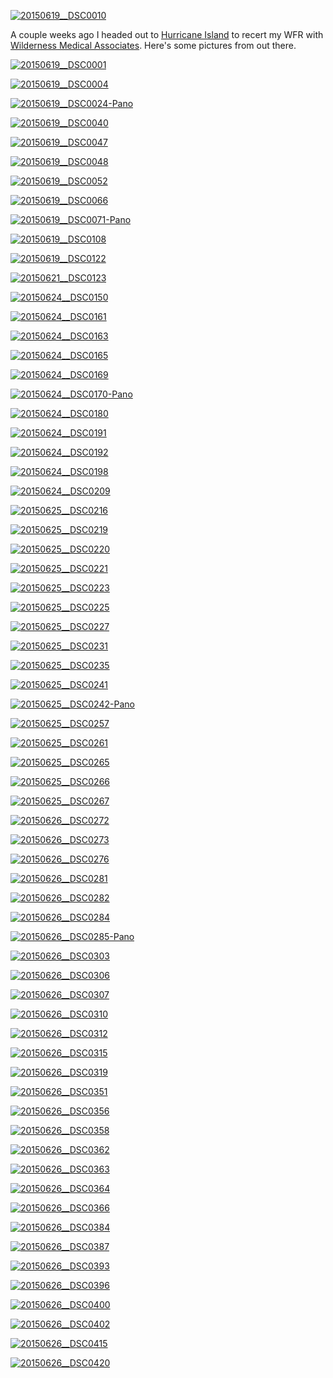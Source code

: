 [![20150619__DSC0010](/wp-content/uploads/2015/07/20150619__DSC0010-840x558.jpg)](/wp-content/uploads/2015/07/20150619__DSC0010.jpg)

A couple weeks ago I headed out to [Hurricane Island](http://www.hurricaneisland.net) to recert my WFR with [Wilderness Medical Associates](http://www.wildmed.com). Here's some pictures from out there.

<!-- TEASER_END -->

[![20150619__DSC0001](/wp-content/uploads/2015/07/20150619__DSC0001-840x558.jpg)](/wp-content/uploads/2015/07/20150619__DSC0001.jpg)

[![20150619__DSC0004](/wp-content/uploads/2015/07/20150619__DSC0004-840x1265.jpg)](/wp-content/uploads/2015/07/20150619__DSC0004.jpg)

[![20150619__DSC0024-Pano](/wp-content/uploads/2015/07/20150619__DSC0024-Pano-840x227.jpg)](/wp-content/uploads/2015/07/20150619__DSC0024-Pano.jpg)

[![20150619__DSC0040](/wp-content/uploads/2015/07/20150619__DSC0040-840x1265.jpg)](/wp-content/uploads/2015/07/20150619__DSC0040.jpg)

[![20150619__DSC0047](/wp-content/uploads/2015/07/20150619__DSC0047-840x558.jpg)](/wp-content/uploads/2015/07/20150619__DSC0047.jpg)

[![20150619__DSC0048](/wp-content/uploads/2015/07/20150619__DSC0048-840x1265.jpg)](/wp-content/uploads/2015/07/20150619__DSC0048.jpg)

[![20150619__DSC0052](/wp-content/uploads/2015/07/20150619__DSC0052-840x1265.jpg)](/wp-content/uploads/2015/07/20150619__DSC0052.jpg)

[![20150619__DSC0066](/wp-content/uploads/2015/07/20150619__DSC0066-840x1265.jpg)](/wp-content/uploads/2015/07/20150619__DSC0066.jpg)

[![20150619__DSC0071-Pano](/wp-content/uploads/2015/07/20150619__DSC0071-Pano-840x230.jpg)](/wp-content/uploads/2015/07/20150619__DSC0071-Pano.jpg)

[![20150619__DSC0108](/wp-content/uploads/2015/07/20150619__DSC0108-840x558.jpg)](/wp-content/uploads/2015/07/20150619__DSC0108.jpg)

[![20150619__DSC0122](/wp-content/uploads/2015/07/20150619__DSC0122-840x1265.jpg)](/wp-content/uploads/2015/07/20150619__DSC0122.jpg)

[![20150621__DSC0123](/wp-content/uploads/2015/07/20150621__DSC0123-840x1265.jpg)](/wp-content/uploads/2015/07/20150621__DSC0123.jpg)

[![20150624__DSC0150](/wp-content/uploads/2015/07/20150624__DSC0150-840x558.jpg)](/wp-content/uploads/2015/07/20150624__DSC0150.jpg)

[![20150624__DSC0161](/wp-content/uploads/2015/07/20150624__DSC0161-840x558.jpg)](/wp-content/uploads/2015/07/20150624__DSC0161.jpg)

[![20150624__DSC0163](/wp-content/uploads/2015/07/20150624__DSC0163-840x558.jpg)](/wp-content/uploads/2015/07/20150624__DSC0163.jpg)

[![20150624__DSC0165](/wp-content/uploads/2015/07/20150624__DSC0165-840x1265.jpg)](/wp-content/uploads/2015/07/20150624__DSC0165.jpg)

[![20150624__DSC0169](/wp-content/uploads/2015/07/20150624__DSC0169-840x558.jpg)](/wp-content/uploads/2015/07/20150624__DSC0169.jpg)

[![20150624__DSC0170-Pano](/wp-content/uploads/2015/07/20150624__DSC0170-Pano-840x234.jpg)](/wp-content/uploads/2015/07/20150624__DSC0170-Pano.jpg)

[![20150624__DSC0180](/wp-content/uploads/2015/07/20150624__DSC0180-840x558.jpg)](/wp-content/uploads/2015/07/20150624__DSC0180.jpg)

[![20150624__DSC0191](/wp-content/uploads/2015/07/20150624__DSC0191-840x1264.jpg)](/wp-content/uploads/2015/07/20150624__DSC0191.jpg)

[![20150624__DSC0192](/wp-content/uploads/2015/07/20150624__DSC0192-840x558.jpg)](/wp-content/uploads/2015/07/20150624__DSC0192.jpg)

[![20150624__DSC0198](/wp-content/uploads/2015/07/20150624__DSC0198-840x1265.jpg)](/wp-content/uploads/2015/07/20150624__DSC0198.jpg)

[![20150624__DSC0209](/wp-content/uploads/2015/07/20150624__DSC0209-840x558.jpg)](/wp-content/uploads/2015/07/20150624__DSC0209.jpg)

[![20150625__DSC0216](/wp-content/uploads/2015/07/20150625__DSC0216-840x1265.jpg)](/wp-content/uploads/2015/07/20150625__DSC0216.jpg)

[![20150625__DSC0219](/wp-content/uploads/2015/07/20150625__DSC0219-840x1265.jpg)](/wp-content/uploads/2015/07/20150625__DSC0219.jpg)

[![20150625__DSC0220](/wp-content/uploads/2015/07/20150625__DSC0220-840x558.jpg)](/wp-content/uploads/2015/07/20150625__DSC0220.jpg)

[![20150625__DSC0221](/wp-content/uploads/2015/07/20150625__DSC0221-840x558.jpg)](/wp-content/uploads/2015/07/20150625__DSC0221.jpg)

[![20150625__DSC0223](/wp-content/uploads/2015/07/20150625__DSC0223-840x558.jpg)](/wp-content/uploads/2015/07/20150625__DSC0223.jpg)

[![20150625__DSC0225](/wp-content/uploads/2015/07/20150625__DSC0225-840x558.jpg)](/wp-content/uploads/2015/07/20150625__DSC0225.jpg)

[![20150625__DSC0227](/wp-content/uploads/2015/07/20150625__DSC0227-840x1265.jpg)](/wp-content/uploads/2015/07/20150625__DSC0227.jpg)

[![20150625__DSC0231](/wp-content/uploads/2015/07/20150625__DSC0231-840x558.jpg)](/wp-content/uploads/2015/07/20150625__DSC0231.jpg)

[![20150625__DSC0235](/wp-content/uploads/2015/07/20150625__DSC0235-840x558.jpg)](/wp-content/uploads/2015/07/20150625__DSC0235.jpg)

[![20150625__DSC0241](/wp-content/uploads/2015/07/20150625__DSC0241-840x1265.jpg)](/wp-content/uploads/2015/07/20150625__DSC0241.jpg)

[![20150625__DSC0242-Pano](/wp-content/uploads/2015/07/20150625__DSC0242-Pano-840x139.jpg)](/wp-content/uploads/2015/07/20150625__DSC0242-Pano.jpg)

[![20150625__DSC0257](/wp-content/uploads/2015/07/20150625__DSC0257-840x558.jpg)](/wp-content/uploads/2015/07/20150625__DSC0257.jpg)

[![20150625__DSC0261](/wp-content/uploads/2015/07/20150625__DSC0261-840x558.jpg)](/wp-content/uploads/2015/07/20150625__DSC0261.jpg)

[![20150625__DSC0265](/wp-content/uploads/2015/07/20150625__DSC0265-840x1265.jpg)](/wp-content/uploads/2015/07/20150625__DSC0265.jpg)

[![20150625__DSC0266](/wp-content/uploads/2015/07/20150625__DSC0266-840x1265.jpg)](/wp-content/uploads/2015/07/20150625__DSC0266.jpg)

[![20150625__DSC0267](/wp-content/uploads/2015/07/20150625__DSC0267-840x1265.jpg)](/wp-content/uploads/2015/07/20150625__DSC0267.jpg)

[![20150626__DSC0272](/wp-content/uploads/2015/07/20150626__DSC0272-840x558.jpg)](/wp-content/uploads/2015/07/20150626__DSC0272.jpg)

[![20150626__DSC0273](/wp-content/uploads/2015/07/20150626__DSC0273-840x558.jpg)](/wp-content/uploads/2015/07/20150626__DSC0273.jpg)

[![20150626__DSC0276](/wp-content/uploads/2015/07/20150626__DSC0276-840x558.jpg)](/wp-content/uploads/2015/07/20150626__DSC0276.jpg)

[![20150626__DSC0281](/wp-content/uploads/2015/07/20150626__DSC0281-840x558.jpg)](/wp-content/uploads/2015/07/20150626__DSC0281.jpg)

[![20150626__DSC0282](/wp-content/uploads/2015/07/20150626__DSC0282-840x1265.jpg)](/wp-content/uploads/2015/07/20150626__DSC0282.jpg)

[![20150626__DSC0284](/wp-content/uploads/2015/07/20150626__DSC0284-840x558.jpg)](/wp-content/uploads/2015/07/20150626__DSC0284.jpg)

[![20150626__DSC0285-Pano](/wp-content/uploads/2015/07/20150626__DSC0285-Pano-840x157.jpg)](/wp-content/uploads/2015/07/20150626__DSC0285-Pano.jpg)

[![20150626__DSC0303](/wp-content/uploads/2015/07/20150626__DSC0303-840x1265.jpg)](/wp-content/uploads/2015/07/20150626__DSC0303.jpg)

[![20150626__DSC0306](/wp-content/uploads/2015/07/20150626__DSC0306-840x558.jpg)](/wp-content/uploads/2015/07/20150626__DSC0306.jpg)

[![20150626__DSC0307](/wp-content/uploads/2015/07/20150626__DSC0307-840x558.jpg)](/wp-content/uploads/2015/07/20150626__DSC0307.jpg)

[![20150626__DSC0310](/wp-content/uploads/2015/07/20150626__DSC0310-840x558.jpg)](/wp-content/uploads/2015/07/20150626__DSC0310.jpg)

[![20150626__DSC0312](/wp-content/uploads/2015/07/20150626__DSC0312-840x558.jpg)](/wp-content/uploads/2015/07/20150626__DSC0312.jpg)

[![20150626__DSC0315](/wp-content/uploads/2015/07/20150626__DSC0315-840x1265.jpg)](/wp-content/uploads/2015/07/20150626__DSC0315.jpg)

[![20150626__DSC0319](/wp-content/uploads/2015/07/20150626__DSC0319-840x558.jpg)](/wp-content/uploads/2015/07/20150626__DSC0319.jpg)

[![20150626__DSC0351](/wp-content/uploads/2015/07/20150626__DSC0351-840x1265.jpg)](/wp-content/uploads/2015/07/20150626__DSC0351.jpg)

[![20150626__DSC0356](/wp-content/uploads/2015/07/20150626__DSC0356-840x558.jpg)](/wp-content/uploads/2015/07/20150626__DSC0356.jpg)

[![20150626__DSC0358](/wp-content/uploads/2015/07/20150626__DSC0358-840x1265.jpg)](/wp-content/uploads/2015/07/20150626__DSC0358.jpg)

[![20150626__DSC0362](/wp-content/uploads/2015/07/20150626__DSC0362-840x558.jpg)](/wp-content/uploads/2015/07/20150626__DSC0362.jpg)

[![20150626__DSC0363](/wp-content/uploads/2015/07/20150626__DSC0363-840x558.jpg)](/wp-content/uploads/2015/07/20150626__DSC0363.jpg)

[![20150626__DSC0364](/wp-content/uploads/2015/07/20150626__DSC0364-840x1265.jpg)](/wp-content/uploads/2015/07/20150626__DSC0364.jpg)

[![20150626__DSC0366](/wp-content/uploads/2015/07/20150626__DSC0366-840x558.jpg)](/wp-content/uploads/2015/07/20150626__DSC0366.jpg)

[![20150626__DSC0384](/wp-content/uploads/2015/07/20150626__DSC0384-840x560.jpg)](/wp-content/uploads/2015/07/20150626__DSC0384.jpg)

[![20150626__DSC0387](/wp-content/uploads/2015/07/20150626__DSC0387-840x558.jpg)](/wp-content/uploads/2015/07/20150626__DSC0387.jpg)

[![20150626__DSC0393](/wp-content/uploads/2015/07/20150626__DSC0393-840x558.jpg)](/wp-content/uploads/2015/07/20150626__DSC0393.jpg)

[![20150626__DSC0396](/wp-content/uploads/2015/07/20150626__DSC0396-840x1265.jpg)](/wp-content/uploads/2015/07/20150626__DSC0396.jpg)

[![20150626__DSC0400](/wp-content/uploads/2015/07/20150626__DSC0400-840x558.jpg)](/wp-content/uploads/2015/07/20150626__DSC0400.jpg)

[![20150626__DSC0402](/wp-content/uploads/2015/07/20150626__DSC0402-840x558.jpg)](/wp-content/uploads/2015/07/20150626__DSC0402.jpg)

[![20150626__DSC0415](/wp-content/uploads/2015/07/20150626__DSC0415-840x558.jpg)](/wp-content/uploads/2015/07/20150626__DSC0415.jpg)

[![20150626__DSC0420](/wp-content/uploads/2015/07/20150626__DSC0420-840x558.jpg)](/wp-content/uploads/2015/07/20150626__DSC0420.jpg)
